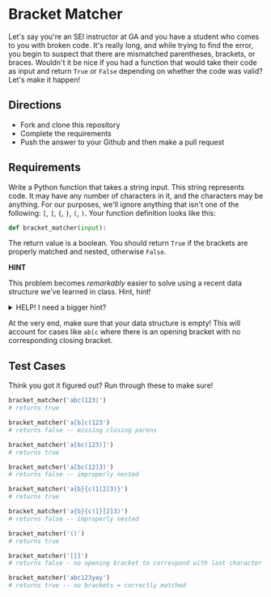 # Bracket Matcher

Let's say you're an SEI instructor at GA and you have a student who comes to you with broken code. It's really long, and while trying to find the error, you begin to suspect that there are mismatched parentheses, brackets, or braces. Wouldn't it be nice if you had a function that would take their code as input and return `True` or `False` depending on whether the code was valid? Let's make it happen!

## Directions

* Fork and clone this repository
* Complete the requirements
* Push the answer to your Github and then make a pull request

## Requirements

Write a Python function that takes a string input. This string represents code. It may have any number of characters in it, and the characters may be anything. For our purposes, we'll ignore anything that isn't one of the following: `[`, `]`, `{`, `}`, `(`, `)`. Your function definition looks like this:

```python
def bracket_matcher(input):
```

The return value is a boolean. You should return `True` if the brackets are properly matched and nested, otherwise `False`.

**HINT**

This problem becomes *remarkably* easier to solve using a recent data structure we've learned in class. Hint, hint!

<details>
  <summary>HELP! I need a bigger hint?</summary>
  <br /><br />
  Alright - so, you want to keep track of (store in a data structure) opening brackets (or parentheses or braces) and then when you encounter a closing bracket, if it matches the previous opening bracket, great - keep going! But if it doesn't you can immediately return false. Whenever you encounter a closing bracket, it should match the type of the *most recently opened bracket*. In other words, if you encounter a `]`, then the last opening you should have seen would be a `[`. This is a LAST-IN-FIRST-OUT structure - so let's use a <strong>Stack</strong>!
  <br /><br />
  Push opening brackets onto the stack, then pop them off and mack sure they match when you encounter a closing bracket.
  <br />
</details>

At the very end, make sure that your data structure is empty! This will account for cases like `ab[c` where there is an opening bracket with no corresponding closing bracket.

## Test Cases

Think you got it figured out? Run through these to make sure!

```python
bracket_matcher('abc(123)')
# returns true

bracket_matcher('a[b]c(123')
# returns false -- missing closing parens

bracket_matcher('a[bc(123)]')
# returns true

bracket_matcher('a[bc(12]3)')
# returns false -- improperly nested

bracket_matcher('a{b}{c(1[2]3)}')
# returns true

bracket_matcher('a{b}{c(1}[2]3)')
# returns false -- improperly nested

bracket_matcher('()')
# returns true

bracket_matcher('[]]')
# returns false - no opening bracket to correspond with last character

bracket_matcher('abc123yay')
# returns true -- no brackets = correctly matched
```
